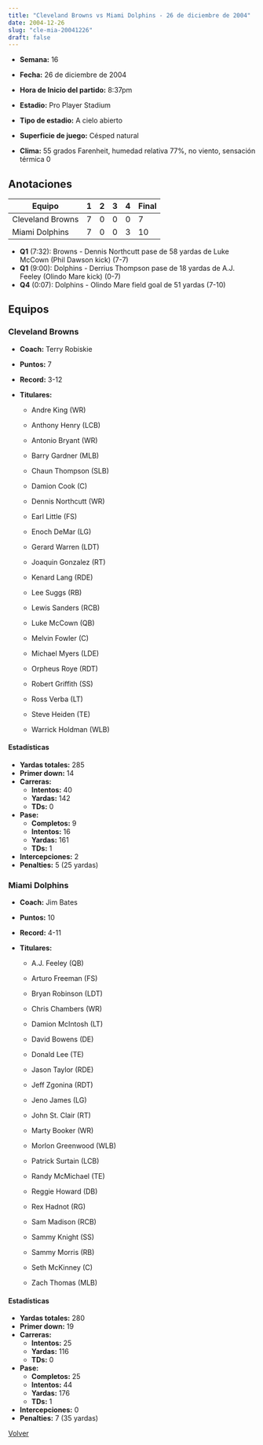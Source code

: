 ```yaml
---
title: "Cleveland Browns vs Miami Dolphins - 26 de diciembre de 2004"
date: 2004-12-26
slug: "cle-mia-20041226"
draft: false
---
```


* **Semana:** 16
* **Fecha:** 26 de diciembre de 2004

* **Hora de Inicio del partido:** 8:37pm
* **Estadio:** Pro Player Stadium
* **Tipo de estadio:** A cielo abierto
* **Superficie de juego:** Césped natural
* **Clima:** 55 grados Farenheit, humedad relativa 77%, no viento, sensación térmica 0





## Anotaciones
| Equipo | 1 | 2 | 3 | 4 | Final |
|--------|---|---|---|---|-------|
| Cleveland Browns  | 7 | 0 | 0 | 0  | 7 |
| Miami Dolphins  | 7 | 0 | 0 | 3  | 10 |
* **Q1** (7:32): Browns - Dennis Northcutt pase de 58 yardas de Luke McCown (Phil Dawson kick) (7-7)
* **Q1** (9:00): Dolphins - Derrius Thompson pase de 18 yardas de A.J. Feeley (Olindo Mare kick) (0-7)
* **Q4** (0:07): Dolphins - Olindo Mare field goal de 51 yardas (7-10)


## Equipos


### Cleveland Browns
* **Coach:** Terry Robiskie
* **Puntos:** 7
* **Record:** 3-12
* **Titulares:** 

  * Andre King (WR) 

  * Anthony Henry (LCB) 

  * Antonio Bryant (WR) 

  * Barry Gardner (MLB) 

  * Chaun Thompson (SLB) 

  * Damion Cook (C) 

  * Dennis Northcutt (WR) 

  * Earl Little (FS) 

  * Enoch DeMar (LG) 

  * Gerard Warren (LDT) 

  * Joaquin Gonzalez (RT) 

  * Kenard Lang (RDE) 

  * Lee Suggs (RB) 

  * Lewis Sanders (RCB) 

  * Luke McCown (QB) 

  * Melvin Fowler (C) 

  * Michael Myers (LDE) 

  * Orpheus Roye (RDT) 

  * Robert Griffith (SS) 

  * Ross Verba (LT) 

  * Steve Heiden (TE) 

  * Warrick Holdman (WLB) 

#### Estadísticas
* **Yardas totales:** 285
* **Primer down:** 14
* **Carreras:**
  * **Intentos:** 40
  * **Yardas:** 142
  * **TDs:** 0
* **Pase:**
  * **Completos:** 9
  * **Intentos:** 16
  * **Yardas:** 161
  * **TDs:** 1
* **Intercepciones:** 2
* **Penalties:** 5 (25 yardas)

### Miami Dolphins
* **Coach:** Jim Bates
* **Puntos:** 10
* **Record:** 4-11
* **Titulares:** 

  * A.J. Feeley (QB) 

  * Arturo Freeman (FS) 

  * Bryan Robinson (LDT) 

  * Chris Chambers (WR) 

  * Damion McIntosh (LT) 

  * David Bowens (DE) 

  * Donald Lee (TE) 

  * Jason Taylor (RDE) 

  * Jeff Zgonina (RDT) 

  * Jeno James (LG) 

  * John St. Clair (RT) 

  * Marty Booker (WR) 

  * Morlon Greenwood (WLB) 

  * Patrick Surtain (LCB) 

  * Randy McMichael (TE) 

  * Reggie Howard (DB) 

  * Rex Hadnot (RG) 

  * Sam Madison (RCB) 

  * Sammy Knight (SS) 

  * Sammy Morris (RB) 

  * Seth McKinney (C) 

  * Zach Thomas (MLB) 

#### Estadísticas
* **Yardas totales:** 280
* **Primer down:** 19
* **Carreras:**
  * **Intentos:** 25
  * **Yardas:** 116
  * **TDs:** 0
* **Pase:**
  * **Completos:** 25
  * **Intentos:** 44
  * **Yardas:** 176
  * **TDs:** 1
* **Intercepciones:** 0
* **Penalties:** 7 (35 yardas)


[Volver](/historia/2004)
